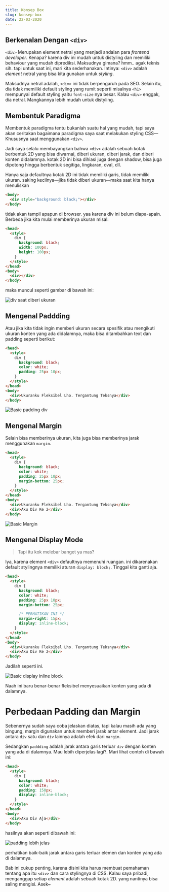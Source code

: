 ```yaml
---
title: Konsep Box
slug: konsep-box
date: 22-03-2020
---
```


## Berkenalan Dengan `<div>`

`<div>` Merupakan element netral yang menjadi andalan para *frontend developer*. Kenapa? karena div ini mudah untuk distyling dan memiliki behaviour yang mudah diprediksi. Maksudnya gimana? hmm.. agak teknis sih. tapi untuk saat ini, mari kita sederhanakan. Intinya: `<div>` adalah *element* netral yang bisa kita gunakan untuk *styling*.

Maksudnya netral adalah, `<div>` ini tidak berpengaruh pada SEO. Selain itu, dia tidak memiliki default styling yang rumit seperti misalnya `<h1>` mempunyai default styling yaitu `font-size` nya besar. Kalau `<div>` enggak, dia netral. Mangkannya lebih mudah untuk distyling.


## Membentuk Paradigma

Membentuk paradigma tentu bukanlah suatu hal yang mudah, tapi saya akan ceritakan bagaimana paradigma saya saat melakukan styling CSS—Khususnya saat menggunakan `<div>`.

Jadi saya selalu membayangkan bahwa `<div>` adalah sebuah kotak berbentuk 2D yang bisa diwarnai, diberi ukuran, diberi jarak, dan diberi konten didalamnya. kotak 2D ini bisa dihiasi juga dengan shadow, bisa juga dipotong hingga berbentuk segitiga, lingkaran, oval, dll.

Hanya saja defaultnya kotak 2D ini tidak memiliki garis, tidak memiliki ukuran. saking kecilnya—jika tidak diberi ukuran—maka saat kita hanya menuliskan 

```html
<body>
  <div style="background: black;"></div>
</body>
```

tidak akan tampil apapun di browser. yaa karena div ini belum diapa-apain. Berbeda jika kita mulai memberinya ukuran misal:

```html
<head>
  <style>
    div {
      background: black;
      width: 100px;
      height: 100px;
    }
  </style>
</head>
<body>
  <div></div>
</body>
```

maka muncul seperti gambar di bawah ini:

![div saat diberi ukuran](./images/black-box.png)

## Mengenal Paddding

Atau jika kita tidak ingin memberi ukuran secara spesifik atau mengikuti ukuran konten yang ada didalamnya, maka bisa ditambahkan text dan padding seperti berikut:

```html
<head>
  <style>
    div {
      background: black;
      color: white;
      padding: 25px 10px;
    }
  </style>
</head>
<body>
  <div>Ukuranku Fleksibel Lho. Tergantung Teksnya</div>
</body>
```

![Basic padding div](./images/basic-padding.png)

## Mengenal Margin

Selain bisa memberinya ukuran, kita juga bisa memberinya jarak menggunakan `margin`.

```html
<head>
  <style>
    div {
      background: black;
      color: white;
      padding: 25px 10px;
      margin-bottom: 25px;
    }
  </style>
</head>
<body>
  <div>Ukuranku Fleksibel Lho. Tergantung Teksnya</div>
  <div>Aku Div Ke 2</div>
</body>
```

![Basic Margin](./images/basic-margin.png)


## Mengenal Display Mode

> Tapi itu kok melebar banget ya mas?

Iya, karena element `<div>` defaultnya memenuhi ruangan. ini dikarenakan default stylingnya memiliki aturan `display: block;`. Tinggal kita ganti aja.

```html
<head>
  <style>
    div {
      background: black;
      color: white;
      padding: 25px 10px;
      margin-bottom: 25px;

      /* PERHATIKAN INI */
      margin-right: 15px; 
      display: inline-block;
    }
  </style>
</head>
<body>
  <div>Ukuranku Fleksibel Lho. Tergantung Teksnya</div>
  <div>Aku Div Ke 2</div>
</body>
```

Jadilah seperti ini.

![Basic display inline block](./images/display-inline-block.png)

Naah ini baru benar-benar fleksibel menyesuaikan konten yang ada di dalamnya.


# Perbedaan Padding dan Margin

Sebenernya sudah saya coba jelaskan diatas, tapi kalau masih ada yang bingung, margin digunakan untuk memberi jarak antar element. Jadi jarak antara `div` satu dan `div` lainnya adalah efek dari `margin`.

Sedangkan `paddding` adalah jarak antara garis terluar `div` dengan konten yang ada di dalamnya. Mau lebih diperjelas lagi?. Mari lihat contoh di bawah ini:

```html
<head>
  <style>
    div {
      background: black;
      color: white;
      padding: 150px;
      display: inline-block;
    }
  </style>
</head>
<body>
  <div>Aku Div Aja</div>
</body>
```

hasilnya akan seperti dibawah ini:

![padding lebih jelas](./images/padding-for-sure.png)

perhatikan baik-baik jarak antara garis terluar elemen dan konten yang ada di dalamnya.

Bab ini cukup penting, karena disini kita harus membuat pemahaman tentang apa itu `<div>` dan cara stylingnya di CSS. Kalau saya pribadi, menganggap setiap *element* adalah sebuah kotak 2D. yang nantinya bisa saling mengisi. Asek~